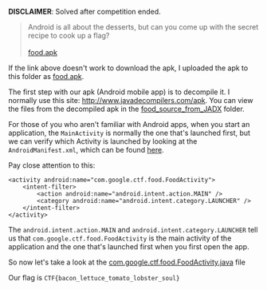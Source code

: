 **DISCLAIMER**: Solved after competition ended.

>Android is all about the desserts, but can you come up with the secret recipe to cook up a flag?<br><br>[food.apk](https://capturetheflag.withgoogle.com/attachment/9fbe2bb7e74937796b6d7eb734cdde808f3cecb7e8c4c6dcd066fbfe477e45b3)

If the link above doesn't work to download the apk, I uploaded the apk to this folder as [food.apk](food.apk). 

The first step with our apk (Android mobile app) is to decompile it. I normally use this site: http://www.javadecompilers.com/apk. You can view the files from the decompiled apk in the [food_source_from_JADX](food_source_from_JADX) folder.

For those of you who aren't familiar with Android apps, when you start an application, the `MainActivity` is normally the one that's launched first, but we can verify which Activity is launched by looking at the `AndroidManifest.xml`, which can be found [here](./food_source_from_JADX/AndroidManifest.xml).

Pay close attention to this:
```
<activity android:name="com.google.ctf.food.FoodActivity">
    <intent-filter>
        <action android:name="android.intent.action.MAIN" />
        <category android:name="android.intent.category.LAUNCHER" />
    </intent-filter>
</activity>
```
The `android.intent.action.MAIN` and `android.intent.category.LAUNCHER` tell us that `com.google.ctf.food.FoodActivity` is the main activity of the application and the one that's launched first when you first open the app.

So now let's take a look at the [com.google.ctf.food.FoodActivity.java](./food_source_from_JADX/com/google/ctf/food/FoodActivity.java) file

Our flag is `CTF{bacon_lettuce_tomato_lobster_soul}`
